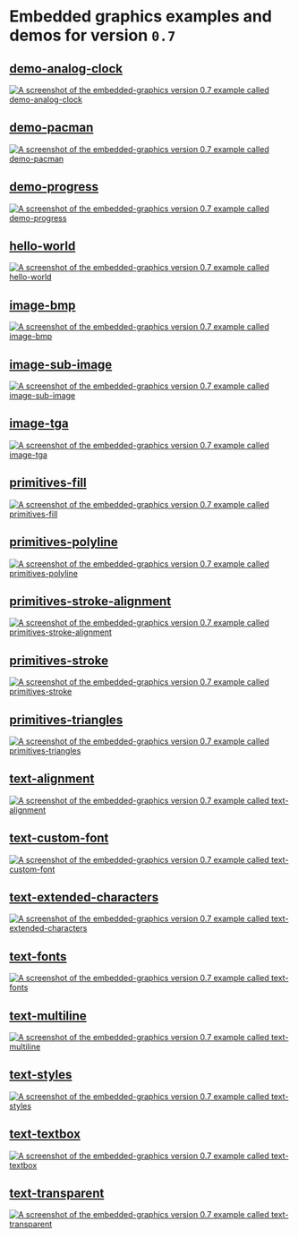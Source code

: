 # Embedded graphics examples and demos for version `0.7`

## [demo-analog-clock](examples/demo-analog-clock.rs)

[![A screenshot of the embedded-graphics version 0.7 example called demo-analog-clock](../doc/assets/0.7/demo-analog-clock.png)](examples/demo-analog-clock.rs)

## [demo-pacman](examples/demo-pacman.rs)

[![A screenshot of the embedded-graphics version 0.7 example called demo-pacman](../doc/assets/0.7/demo-pacman.png)](examples/demo-pacman.rs)

## [demo-progress](examples/demo-progress.rs)

[![A screenshot of the embedded-graphics version 0.7 example called demo-progress](../doc/assets/0.7/demo-progress.png)](examples/demo-progress.rs)

## [hello-world](examples/hello-world.rs)

[![A screenshot of the embedded-graphics version 0.7 example called hello-world](../doc/assets/0.7/hello-world.png)](examples/hello-world.rs)

## [image-bmp](examples/image-bmp.rs)

[![A screenshot of the embedded-graphics version 0.7 example called image-bmp](../doc/assets/0.7/image-bmp.png)](examples/image-bmp.rs)

## [image-sub-image](examples/image-sub-image.rs)

[![A screenshot of the embedded-graphics version 0.7 example called image-sub-image](../doc/assets/0.7/image-sub-image.png)](examples/image-sub-image.rs)

## [image-tga](examples/image-tga.rs)

[![A screenshot of the embedded-graphics version 0.7 example called image-tga](../doc/assets/0.7/image-tga.png)](examples/image-tga.rs)

## [primitives-fill](examples/primitives-fill.rs)

[![A screenshot of the embedded-graphics version 0.7 example called primitives-fill](../doc/assets/0.7/primitives-fill.png)](examples/primitives-fill.rs)

## [primitives-polyline](examples/primitives-polyline.rs)

[![A screenshot of the embedded-graphics version 0.7 example called primitives-polyline](../doc/assets/0.7/primitives-polyline.png)](examples/primitives-polyline.rs)

## [primitives-stroke-alignment](examples/primitives-stroke-alignment.rs)

[![A screenshot of the embedded-graphics version 0.7 example called primitives-stroke-alignment](../doc/assets/0.7/primitives-stroke-alignment.png)](examples/primitives-stroke-alignment.rs)

## [primitives-stroke](examples/primitives-stroke.rs)

[![A screenshot of the embedded-graphics version 0.7 example called primitives-stroke](../doc/assets/0.7/primitives-stroke.png)](examples/primitives-stroke.rs)

## [primitives-triangles](examples/primitives-triangles.rs)

[![A screenshot of the embedded-graphics version 0.7 example called primitives-triangles](../doc/assets/0.7/primitives-triangles.png)](examples/primitives-triangles.rs)

## [text-alignment](examples/text-alignment.rs)

[![A screenshot of the embedded-graphics version 0.7 example called text-alignment](../doc/assets/0.7/text-alignment.png)](examples/text-alignment.rs)

## [text-custom-font](examples/text-custom-font.rs)

[![A screenshot of the embedded-graphics version 0.7 example called text-custom-font](../doc/assets/0.7/text-custom-font.png)](examples/text-custom-font.rs)

## [text-extended-characters](examples/text-extended-characters.rs)

[![A screenshot of the embedded-graphics version 0.7 example called text-extended-characters](../doc/assets/0.7/text-extended-characters.png)](examples/text-extended-characters.rs)

## [text-fonts](examples/text-fonts.rs)

[![A screenshot of the embedded-graphics version 0.7 example called text-fonts](../doc/assets/0.7/text-fonts.png)](examples/text-fonts.rs)

## [text-multiline](examples/text-multiline.rs)

[![A screenshot of the embedded-graphics version 0.7 example called text-multiline](../doc/assets/0.7/text-multiline.png)](examples/text-multiline.rs)

## [text-styles](examples/text-styles.rs)

[![A screenshot of the embedded-graphics version 0.7 example called text-styles](../doc/assets/0.7/text-styles.png)](examples/text-styles.rs)

## [text-textbox](examples/text-textbox.rs)

[![A screenshot of the embedded-graphics version 0.7 example called text-textbox](../doc/assets/0.7/text-textbox.png)](examples/text-textbox.rs)

## [text-transparent](examples/text-transparent.rs)

[![A screenshot of the embedded-graphics version 0.7 example called text-transparent](../doc/assets/0.7/text-transparent.png)](examples/text-transparent.rs)

